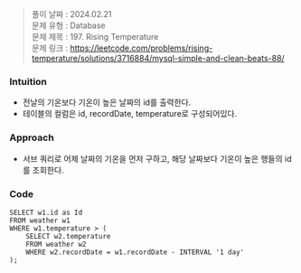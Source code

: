 > 풀이 날짜 : 2024.02.21  
> 문제 유형 : Database  
> 문제 제목 : 197. Rising Temperature  
> 문제 링크 : https://leetcode.com/problems/rising-temperature/solutions/3716884/mysql-simple-and-clean-beats-88/

### Intuition

- 전날의 기온보다 기온이 높은 날짜의 id를 출력한다.
- 테이블의 컬럼은 id, recordDate, temperature로 구성되어있다.

### Approach

- 서브 쿼리로 어제 날짜의 기온을 먼저 구하고, 해당 날짜보다 기온이 높은 행들의 id를 조회한다.

### Code

```postgresql
SELECT w1.id as Id
FROM weather w1
WHERE w1.temperature > (
    SELECT w2.temperature
    FROM weather w2
    WHERE w2.recordDate = w1.recordDate - INTERVAL '1 day'
);
```
